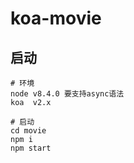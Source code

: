 # koa-movie

## 启动
```shell
# 环境
node v8.4.0 要支持async语法
koa  v2.x

# 启动
cd movie
npm i
npm start
```

